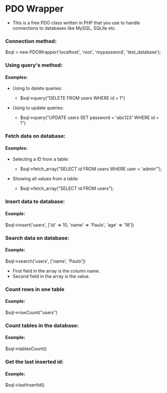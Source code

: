 # PDO Wrapper
* This is a free PDO class written in PHP that you use to handle connections to databases like MySQL, SQLite etc.

### Connection method:
$sql = new PDOWrapper('localhost', 'root', 'mypassword', 'test_database');

### Using query's method:
#### Examples:
* Using to delete queries:
    * $sql->query("DELETE FROM users WHERE id = 1")
    
* Using to update queries:
    * $sql->query("UPDATE users SET password = 'abc123' WHERE id = 1")

### Fetch data on database:
#### Examples:
* Selecting a ID from a table:
    * $sql->fetch_array("SELECT id FROM users WHERE user = 'admin'");
    
* Showing all values from a table:
    * $sql->fetch_array("SELECT id FROM users");

### Insert data to database:
#### Example:
$sql->insert('users', ['id' => 10, 'name' => 'Paulo', 'age' => '18'])

### Search data on database:
#### Example:
$sql->search('users', ['name', 'Paulo'])
* First field in the array is the column name.
* Second field in the array is the value.

### Count rows in one table
#### Example:
$sql->rowCount("users")

### Count tables in the database:
#### Example:
$sql->tablesCount()

### Get the last inserted id:
#### Example:
$sql->lastInsertId()
